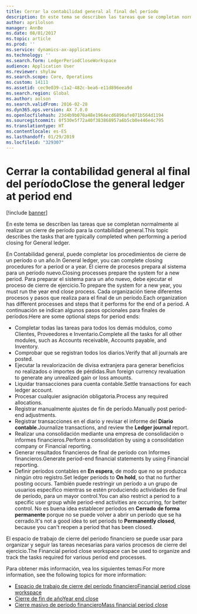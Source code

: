 ```yaml
---
title: Cerrar la contabilidad general al final del período
description: En este tema se describen las tareas que se completan normalmente al realizar un cierre de período para la contabilidad general.
author: aprilolson
manager: AnnBe
ms.date: 08/01/2017
ms.topic: article
ms.prod: ''
ms.service: dynamics-ax-applications
ms.technology: ''
ms.search.form: LedgerPeriodCloseWorkspace
audience: Application User
ms.reviewer: shylaw
ms.search.scope: Core, Operations
ms.custom: 14111
ms.assetid: cec9e039-c1a2-482c-bea6-e11d896eea9d
ms.search.region: Global
ms.author: aolson
ms.search.validFrom: 2016-02-28
ms.dyn365.ops.version: AX 7.0.0
ms.openlocfilehash: 23d4b9b070a48e1964ecd6896afe071b564d1194
ms.sourcegitcommit: 0f530e5f72a40f383868957a6b5cb0e446e4c795
ms.translationtype: HT
ms.contentlocale: es-ES
ms.lasthandoff: 01/29/2019
ms.locfileid: "329307"
---
```

# <a name="close-the-general-ledger-at-period-end"></a><span data-ttu-id="9096c-103">Cerrar la contabilidad general al final del período</span><span class="sxs-lookup"><span data-stu-id="9096c-103">Close the general ledger at period end</span></span>

[!include [banner](../includes/banner.md)]

<span data-ttu-id="9096c-104">En este tema se describen las tareas que se completan normalmente al realizar un cierre de período para la contabilidad general.</span><span class="sxs-lookup"><span data-stu-id="9096c-104">This topic describes the tasks that are typically completed when performing a period closing for General ledger.</span></span> 

<span data-ttu-id="9096c-105">En Contabilidad general, puede completar los procedimientos de cierre de un período o un año.</span><span class="sxs-lookup"><span data-stu-id="9096c-105">In General ledger, you can complete closing procedures for a period or a year.</span></span> <span data-ttu-id="9096c-106">El cierre de procesos prepara al sistema para un período nuevo.</span><span class="sxs-lookup"><span data-stu-id="9096c-106">Closing processes prepare the system for a new period.</span></span> <span data-ttu-id="9096c-107">Para preparar el sistema para un año nuevo, debe ejecutar el proceso de cierre de ejercicio.</span><span class="sxs-lookup"><span data-stu-id="9096c-107">To prepare the system for a new year, you must run the year end close process.</span></span> <span data-ttu-id="9096c-108">Cada organización tiene diferentes procesos y pasos que realiza para el final de un período.</span><span class="sxs-lookup"><span data-stu-id="9096c-108">Each organization has different processes and steps that it performs for the end of a period.</span></span> <span data-ttu-id="9096c-109">A continuación se indican algunos pasos opcionales para finales de períodos:</span><span class="sxs-lookup"><span data-stu-id="9096c-109">Here are some optional steps for period ends:</span></span>

-   <span data-ttu-id="9096c-110">Completar todas las tareas para todos los demás módulos, como Clientes, Proveedores e Inventario.</span><span class="sxs-lookup"><span data-stu-id="9096c-110">Complete all the tasks for all other modules, such as Accounts receivable, Accounts payable, and Inventory.</span></span>
-   <span data-ttu-id="9096c-111">Comprobar que se registran todos los diarios.</span><span class="sxs-lookup"><span data-stu-id="9096c-111">Verify that all journals are posted.</span></span>
-   <span data-ttu-id="9096c-112">Ejecutar la revalorización de divisa extranjera para generar beneficios no realizados o importes de pérdidas.</span><span class="sxs-lookup"><span data-stu-id="9096c-112">Run foreign currency revaluation to generate any unrealized gain or loss amounts.</span></span>
-   <span data-ttu-id="9096c-113">Liquidar transacciones para cuenta contable.</span><span class="sxs-lookup"><span data-stu-id="9096c-113">Settle transactions for each ledger account.</span></span>
-   <span data-ttu-id="9096c-114">Procesar cualquier asignación obligatoria.</span><span class="sxs-lookup"><span data-stu-id="9096c-114">Process any required allocations.</span></span>
-   <span data-ttu-id="9096c-115">Registrar manualmente ajustes de fin de período.</span><span class="sxs-lookup"><span data-stu-id="9096c-115">Manually post period-end adjustments.</span></span>
-   <span data-ttu-id="9096c-116">Registrar transacciones en el diario y revisar el informe del **Diario contable**.</span><span class="sxs-lookup"><span data-stu-id="9096c-116">Journalize transactions, and review the **Ledger journal** report.</span></span>
-   <span data-ttu-id="9096c-117">Realizar una consolidación mediante una empresa de consolidación o informes financieros.</span><span class="sxs-lookup"><span data-stu-id="9096c-117">Perform a consolidation by using a consolidation company or Financial reporting.</span></span>
-   <span data-ttu-id="9096c-118">Generar resultados financieros de final de período con Informes financieros.</span><span class="sxs-lookup"><span data-stu-id="9096c-118">Generate period-end financial statements by using Financial reporting.</span></span>
-   <span data-ttu-id="9096c-119">Definir períodos contables en **En espera**, de modo que no se produzca ningún otro registro.</span><span class="sxs-lookup"><span data-stu-id="9096c-119">Set ledger periods to **On hold**, so that no further posting occurs.</span></span> <span data-ttu-id="9096c-120">También puede restringir un período a un grupo de usuarios específico mientras se estén produciendo actividades de final de período, para un mayor control.</span><span class="sxs-lookup"><span data-stu-id="9096c-120">You can also restrict a period to a specific user group while period-end activities are occurring, for better control.</span></span> <span data-ttu-id="9096c-121">No es buena idea establecer períodos en **Cerrado de forma permanente** porque no se puede volver a abrir un período que se ha cerrado.</span><span class="sxs-lookup"><span data-stu-id="9096c-121">It's not a good idea to set periods to **Permanently closed**, because you can't reopen a period that has been closed.</span></span>

<span data-ttu-id="9096c-122">El espacio de trabajo de cierre del período financiero se puede usar para organizar y seguir las tareas necesarias para varios procesos de cierre del ejercicio.</span><span class="sxs-lookup"><span data-stu-id="9096c-122">The Financial period close workspace can be used to organize and track the tasks required for various period end processes.</span></span> 


<span data-ttu-id="9096c-123">Para obtener más información, vea los siguientes temas:</span><span class="sxs-lookup"><span data-stu-id="9096c-123">For more information, see the following topics for more information:</span></span>
- [<span data-ttu-id="9096c-124">Espacio de trabajo de cierre del período financiero</span><span class="sxs-lookup"><span data-stu-id="9096c-124">Financial period close workspace</span></span>](financial-period-close-workspace.md) 
- [<span data-ttu-id="9096c-125">Cierre de fin de año</span><span class="sxs-lookup"><span data-stu-id="9096c-125">Year end close</span></span>](Year-end-close.md)  
- [<span data-ttu-id="9096c-126">Cierre masivo de período financiero</span><span class="sxs-lookup"><span data-stu-id="9096c-126">Mass financial period close</span></span>](tasks/mass-financial-period-close.md)




